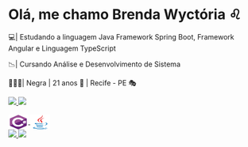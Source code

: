 # Olá, me chamo Brenda Wyctória ♌

💻| Estudando a linguagem Java Framework Spring Boot, Framework Angular e Linguagem TypeScript

📉| Cursando Análise e Desenvolvimento de Sistema 

👩🏾‍💻| Negra | 21 anos 🎉 | Recife - PE 🎭

<div>
  <a href="https://github.com/BrendaWyctoria">
  <img height="150em" src="https://github-readme-stats.vercel.app/api?username=BrendaWyctoria&show_icons=true&theme=synthwave&include_all_commits=true&count_private=true"/>   
  <img height="150em" src="https://github-readme-stats.vercel.app/api/top-langs/?username=BrendaWyctoria&layout=compact&langs_count=7&theme=synthwave"/>
</div>

<div style="display: inline_block"><br> 
 <img align="center" alt="Rafa-Csharp" height="30" width="40" src="https://raw.githubusercontent.com/devicons/devicon/master/icons/csharp/csharp-original.svg">
 <img align="center" alt="Rafa-Csharp" height="30" width="40" src="https://raw.githubusercontent.com/devicons/devicon/1119b9f84c0290e0f0b38982099a2bd027a48bf1/icons/java/java-original.svg">
</div>
  


  
  <div>
    <img src="https://c.tenor.com/aT2-RRtS7iMAAAAC/funny-face.gif">
     <img height="150em" src="https://c.tenor.com/aT2-RRtS7iMAAAAC/funny-face.gif">
  <div>
     
##

<div> 
